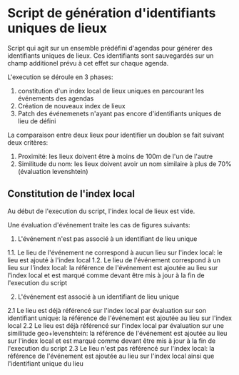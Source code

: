 # Script de génération d'identifiants uniques de lieux

Script qui agit sur un ensemble prédéfini d'agendas pour générer des identifiants uniques de lieux. Ces identifiants sont sauvegardés sur un champ additionel prévu à cet effet sur chaque agenda.

L'execution se déroule en 3 phases:

  1. constitution d'un index local de lieux uniques en parcourant les événements des agendas
  2. Création de nouveaux index de lieux
  3. Patch des événemenets n'ayant pas encore d'identifiants uniques de lieu de défini

La comparaison entre deux lieux pour identifier un doublon se fait suivant deux critères:

  1. Proximité: les lieux doivent être à moins de 100m de l'un de l'autre
  2. Similitude du nom: les lieux doivent avoir un nom similaire à plus de 70% (évaluation levenshtein)

## Constitution de l'index local

Au début de l'execution du script, l'index local de lieux est vide.

Une évaluation d'événement traite les cas de figures suivants:

1. L'événement n'est pas associé à un identifiant de lieu unique

  1.1. Le lieu de l'événement ne correspond à aucun lieu sur l'index local: le lieu est ajouté à l'index local
  1.2. Le lieu de l'événement correspond à un lieu sur l'index local: la référence de l'événement est ajoutée au lieu sur l'index local et est marqué comme devant être mis à jour à la fin de l'execution du script

2. L'événement est associé à un identifiant de lieu unique

  2.1 Le lieu est déjà référencé sur l'index local par évaluation sur son identifiant unique: la référence de l'événement est ajoutée au lieu sur l'index local
  2.2 Le lieu est déjà référencé sur l'index local par évaluation sur une similitude geo+levenshtein: la référence de l'événement est ajoutée au lieu sur l'index local et est marqué comme devant être mis à jour à la fin de l'execution du script
  2.3 Le lieu n'est pas référencé sur l'index local: la référence de l'événement est ajoutée au lieu sur l'index local ainsi que l'identifiant unique du lieu

